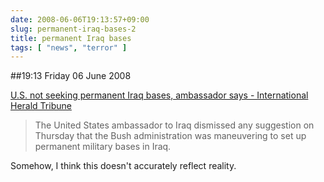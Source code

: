 ```yaml
---
date: 2008-06-06T19:13:57+09:00
slug: permanent-iraq-bases-2
title: permanent Iraq bases
tags: [ "news", "terror" ]
---
```


##19:13 Friday 06 June 2008

[U.S. not seeking permanent Iraq bases, ambassador says - International Herald Tribune](https://www.iht.com/articles/2008/06/06/africa/06diplo.php)


> The United States ambassador to Iraq dismissed any suggestion on Thursday that the Bush administration was maneuvering to set up permanent military bases in Iraq.



Somehow, I think this doesn't accurately reflect reality.
